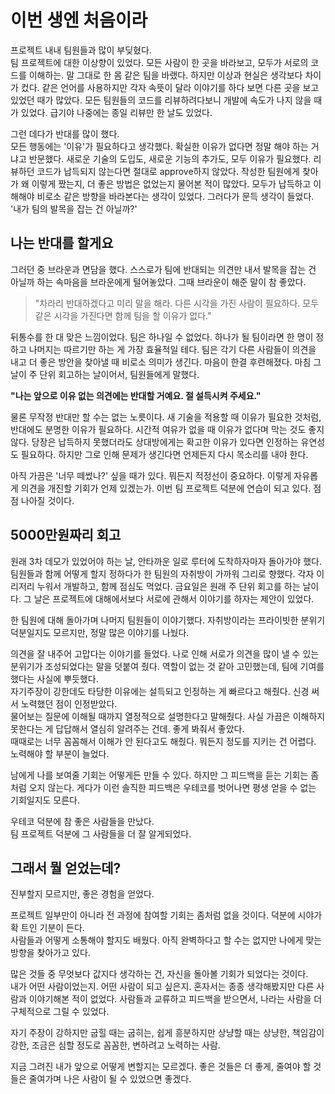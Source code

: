 # 이번 생엔 처음이라

프로젝트 내내 팀원들과 많이 부딪혔다.   
팀 프로젝트에 대한 이상향이 있었다. 모든 사람이 한 곳을 바라보고, 모두가 서로의 코드를 이해하는. 말 그대로 한 몸 같은 팀을 바랬다. 하지만 이상과 현실은 생각보다 차이가 컸다. 같은 언어를 사용하지만 각자 속뜻이 달라 이야기를 하다 보면 다른 곳을 보고 있었던 때가 많았다. 모든 팀원들의 코드를 리뷰하려다보니 개발에 속도가 나지 않을 때가 있었다. 급기야 나중에는 종일 리뷰만 한 날도 있었다.  

그런 데다가 반대를 많이 했다.  
모든 행동에는 '이유'가 필요하다고 생각했다. 확실한 이유가 없다면 정말 해야 하는 거냐고 반문했다. 새로운 기술의 도입도, 새로운 기능의 추가도, 모두 이유가 필요했다. 리뷰하던 코드가 납득되지 않는다면 절대로 approve하지 않았다. 작성한 팀원에게 찾아가 왜 이렇게 짰는지, 더 좋은 방법은 없었는지 물어본 적이 많았다. 모두가 납득하고 이해해야 비로소 같은 방향을 바라본다는 생각이 있었다. 그러다가 문득 생각이 들었다. '내가 팀의 발목을 잡는 건 아닐까?'

## 나는 반대를 할게요

그러던 중 브라운과 면담을 했다. 스스로가 팀에 반대되는 의견만 내서 발목을 잡는 건 아닐까 하는 속마음을 브라운에게 털어놓았다. 그때 브라운이 해준 말이 참 좋았다.

> "차라리 반대하겠다고 미리 말을 해라. 다른 시각을 가진 사람이 필요하다. 모두 같은 시각을 가진다면 함께 팀을 할 이유가 없다."

뒤통수를 한 대 맞은 느낌이었다. 팀은 하나일 수 없었다. 하나가 될 팀이라면 한 명이 정하고 나머지는 따르기만 하는 게 가장 효율적일 테다. 팀은 각기 다른 사람들이 의견을 내고 더 좋은 방안을 찾아낼 때 비로소 의미가 생긴다. 마음이 한결 후련해졌다. 마침 그 날이 주 단위 회고하는 날이어서, 팀원들에게 말했다.

**"나는 앞으로 이유 없는 의견에는 반대할 거예요. 절 설득시켜 주세요."**

물론 무작정 반대만 할 수는 없는 노릇이다. 새 기술을 적용할 때 이유가 필요한 것처럼, 반대에도 분명한 이유가 필요하다. 시간적 여유가 없을 때 이유가 없다며 막는 것도 좋지 않다. 당장은 납득하지 못했더라도 상대방에게는 확고한 이유가 있다면 인정하는 유연성도 필요하다. 하지만 그로 인해 문제가 생긴다면 언제든지 다시 목소리를 내야 한다.

아직 가끔은 '너무 떼썼나?' 싶을 때가 있다. 뭐든지 적정선이 중요하다. 이렇게 자유롭게 의견을 개진할 기회가 언제 있겠는가. 이번 팀 프로젝트 덕분에 연습이 되고 있다. 점점 나아질 것이다.

## 5000만원짜리 회고

원래 3차 데모가 있었어야 하는 날, 안타까운 일로 루터에 도착하자마자 돌아가야 했다. 팀원들과 함께 어떻게 할지 정하다가 한 팀원의 자취방이 가까워 그리로 향했다. 각자 이리저리 누워서 개발하고, 함께 점심도 먹었다. 금요일은 원래 주 단위 회고를 하는 날이다. 그 날은 프로젝트에 대해에서보다 서로에 관해서 이야기를 하자는 제안이 있었다.

한 팀원에 대해 돌아가며 나머지 팀원들이 이야기했다. 자취방이라는 프라이빗한 분위기 덕분일지도 모르지만, 정말 많은 이야기를 나눴다. 

의견을 잘 내주어 고맙다는 이야기를 들었다. 나로 인해 서로가 의견을 많이 낼 수 있는 분위기가 조성되었다는 말을 덧붙여 줬다. 역할이 없는 것 같아 고민했는데, 팀에 기여를 했다는 사실에 뿌듯했다.  
자기주장이 강한데도 타당한 이유에는 설득되고 인정하는 게 빠르다고 해줬다. 신경 써서 노력했던 점이 인정받았다.  
물어보는 질문에 이해될 때까지 열정적으로 설명한다고 말해줬다. 사실 가끔은 이해하지 못한다는 게 답답해서 열심히 알려주는 건데. 좋게 봐줘서 좋았다.  
때때로는 너무 꼼꼼해서 이해가 안 된다고도 해줬다. 뭐든지 정도를 지키는 건 어렵다. 노력해야 할 부분이 늘었다.

남에게 나를 보여줄 기회는 어떻게든 만들 수 있다. 하지만 그 피드백을 듣는 기회는 좀처럼 오지 않는다. 게다가 이런 솔직한 피드백은 우테코를 벗어나면 평생 얻을 수 없는 기회일지도 모른다.

우테코 덕분에 참 좋은 사람들을 만났다.  
팀 프로젝트 덕분에 그 사람들을 더 잘 알게되었다.

## 그래서 뭘 얻었는데?

진부할지 모르지만, 좋은 경험을 얻었다.

프로젝트 일부만이 아니라 전 과정에 참여할 기회는 좀처럼 없을 것이다. 덕분에 시야가 확 트인 기분이 든다.  
사람들과 어떻게 소통해야 할지도 배웠다. 아직 완벽하다고 할 수는 없지만 나에게 맞는 방향을 찾아가고 있다.

많은 것들 중 무엇보다 값지다 생각하는 건, 자신을 돌아볼 기회가 되었다는 것이다.  
내가 어떤 사람이었는지. 어떤 사람이 되고 싶은지. 혼자서는 종종 생각해봤지만 다른 사람과 이야기해본 적이 없었다. 사람들과 교류하고 피드백을 받으면서, 나라는 사람을 더 구체적으로 그릴 수 있었다.

자기 주장이 강하지만 굽힐 때는 굽히는, 쉽게 흥분하지만 상냥할 때는 상냥한, 책임감이 강한, 조금은 심할 정도로 꼼꼼한, 변하려고 노력하는 사람.

지금 그려진 내가 앞으로 어떻게 변할지는 모르겠다. 좋은 것들은 더 좋게, 줄여야 할 것들은 줄여가며 나은 사람이 될 수 있었으면 좋겠다.